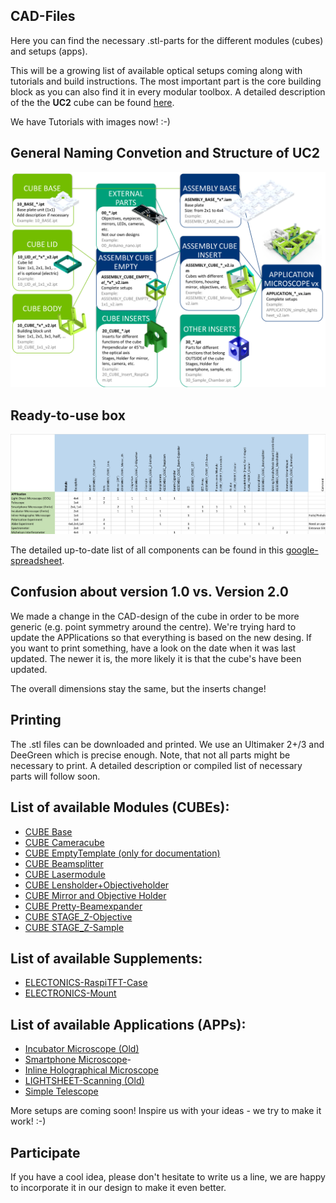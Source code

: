 ## CAD-Files
Here you can find the necessary .stl-parts for the different modules (cubes) and setups (apps). 

This will be a growing list of available optical setups coming along with tutorials and build instructions. The most important part is the core building block as you can also find it in every modular toolbox. A detailed description of the the **UC2** cube can be found [here](./CUBE_BASE/Readme.md). 

We have Tutorials with images now! :-)

## General Naming Convetion and Structure of UC2 

![](./IMAGES/UC2_Structure.png)


## Ready-to-use box

![](./IMAGES/UC2_Box_Structure.png)

The detailed up-to-date list of all components can be found in this [google-spreadsheet](https://drive.google.com/file/d/1Vh9hyDPg2nbcnaBAXX8jAnEIwKx_D-sa/view?usp=sharing).

## Confusion about version 1.0 vs. Version 2.0

We made a change in the CAD-design of the cube in order to be more generic (e.g. point symmetry around the centre). We're trying hard to update the APPlications so that everything is based on the new desing. If you want to print something, have a look on the date when it was last updated. The newer it is, the more likely it is that the cube's have been updated. 

The overall dimensions stay the same, but the inserts change! 

## Printing
The .stl files can be downloaded and printed. We use an Ultimaker 2+/3 and DeeGreen which is precise enough. Note, that not all parts might be necessary to print. A detailed description or compiled list of necessary parts will follow soon. 

## List of available Modules (CUBEs):
* [CUBE Base](./ASSEMLBY_CUBE_Base)
* [CUBE Cameracube](./ASSEMBLY_CUBE_Raspicam)
* [CUBE EmptyTemplate (only for documentation)](./CUBE_EmptyTemplate)
* [CUBE Beamsplitter](./ASSEMLBY_CUBE_Beamsplitter)
* [CUBE Lasermodule](./ASSEMLBY_CUBE_Laser)
* [CUBE Lensholder+Objectiveholder](./ASSEMLBY_CUBE_Lens)
* [CUBE Mirror and Objective Holder](./ASSEMLBY_CUBE_Mirror_45)
* [CUBE Pretty-Beamexpander](./ASSEMLBY_CUBE_Beamexpander)
* [CUBE STAGE_Z-Objective](./ASSEMLBY_CUBE_Z-Stage)
* [CUBE STAGE_Z-Sample](./ASSEMLBY_CUBE_Z-Symple)


## List of available Supplements:
* [ELECTONICS-RaspiTFT-Case](./EXT_ELECTONICS-RaspiTFT-Case)
* [ELECTRONICS-Mount](./EXT_ELECTRONICS-Mount)

## List of available Applications (APPs):
- [Incubator Microscope (Old)](./IN-APP_Incubator_Microscope/Readme.md)
- [Smartphone Microscope](./APP_SMARTPHONE_MICROSCOPE/Readme.md)-
- [Inline Holographical Microscope](./INLINE_HOLOGRAM/Readme.md)
- [LIGHTSHEET-Scanning (Old)](./APP_LIGHTSHEET-Scanning)
- [Simple Telescope](./APP_SIMPLE-Telescope)

More setups are coming soon! 
Inspire us with your ideas - we try to make it work! :-)

## Participate
If you have a cool idea, please don't hesitate to write us a line, we are happy to incorporate it in our design to make it even better. 